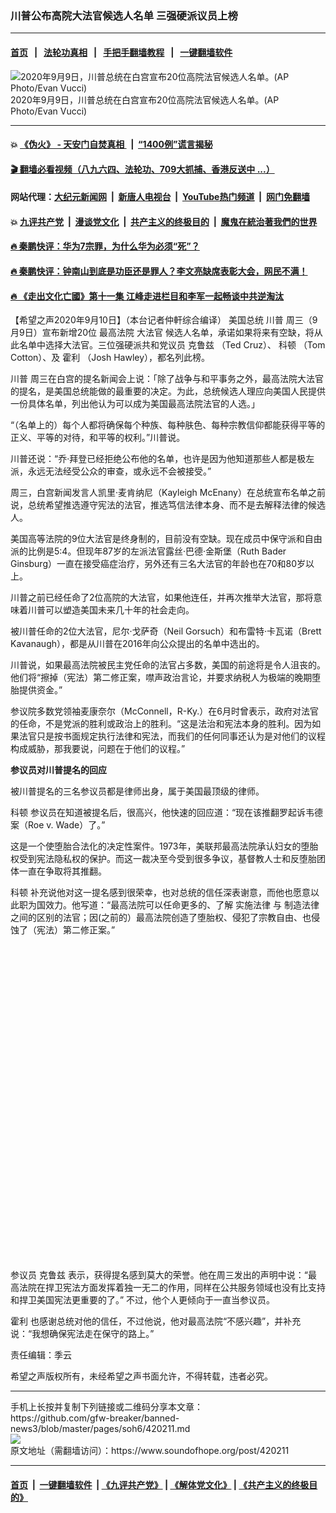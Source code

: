 ### 川普公布高院大法官候选人名单 三强硬派议员上榜 
------------------------

#### [首页](https://github.com/gfw-breaker/banned-news3/blob/master/README.md) &nbsp;&nbsp;|&nbsp;&nbsp; [法轮功真相](https://github.com/begood0513/basic/blob/master/README.md)  &nbsp;&nbsp;|&nbsp;&nbsp; [手把手翻墙教程](https://github.com/gfw-breaker/guides/wiki)  &nbsp;&nbsp;|&nbsp;&nbsp; [一键翻墙软件](https://github.com/gfw-breaker/nogfw/blob/master/README.md)  



<div><img alt="2020年9月9日，川普总统在白宫宣布20位高院法官候选人名单。(AP Photo/Evan Vucci) " src="https://img.soundofhope.org/2020-09/1599740999357.jpg"/>
<br/><figcaption class="caption">
 2020年9月9日，川普总统在白宫宣布20位高院法官候选人名单。(AP Photo/Evan Vucci)
</figcaption></div><hr/>

#### 💥 [《伪火》 - 天安门自焚真相 ](http://141.164.51.119:10000/videos/blog/weihuo.html)&nbsp; |&nbsp; [“1400例”谎言揭秘  ](http://141.164.51.119:10000/videos/blog/jiexi1400.html)

#### [ 🎬  翻墙必看视频（八九六四、法轮功、709大抓捕、香港反送中 ...）](https://github.com/gfw-breaker/links/blob/master/banned.md)

#### 网站代理：[大纪元新闻网](http://167.172.10.89:10080/gb/) &nbsp;|&nbsp; [新唐人电视台](http://167.172.10.89:8808/gb/)  &nbsp;|&nbsp; [YouTube热门频道](http://158.247.203.241/youtube.html) &nbsp;|&nbsp; [网门免翻墙](http://158.247.203.241:11000/show.aspx?name=ogHome)

#### 💥 [九评共产党](http://141.164.51.119:10000/videos/res/jiuping/)&nbsp; |&nbsp; [漫谈党文化](http://141.164.51.119:10000/videos/res/mtdwh/)&nbsp; |&nbsp; [共产主义的终极目的](http://141.164.51.119:10000/videos/res/zjmd/)&nbsp; |&nbsp; [魔鬼在統治著我們的世界](http://141.164.51.119:10000/videos/res/TheSpecter/)  

#### [ 🔥  秦鹏快评：华为7宗罪，为什么华为必须“死”？](http://141.164.51.119:10000/videos/news/qp01.html)

#### [ 🔥  秦鹏快评：钟南山到底是功臣还是罪人？李文亮缺席表彰大会，网民不满！](http://141.164.51.119:10000/videos/news/qp02.html)

#### [ 🔥  《走出文化亡國》第十一集 江峰走进栏目和李军一起畅谈中共逆淘汰](http://141.164.51.119:10000/videos/news/../res/zcwhwg/index.html)

<div><div class="Content__Wrapper sc-1bvya0-0 grZQxZ">
 <p class="meta-top">
  <span class="meta">
   【希望之声2020年9月10日】（本台记者仲軒综合编译）
  </span>
  美国总统
  <ok href="https://www.epochtimes.com/gb/tag/%E5%B7%9D%E6%99%AE.html">
   川普
  </ok>
  周三（9月9日）宣布新增20位
  <ok href="https://www.epochtimes.com/gb/tag/%E6%9C%80%E9%AB%98%E6%B3%95%E9%99%A2.html">
   最高法院
  </ok>
  <ok href="https://www.epochtimes.com/gb/tag/%E5%A4%A7%E6%B3%95%E5%AE%98.html">
   大法官
  </ok>
  候选人名单，承诺如果将来有空缺，将从此名单中选择大法官。三位强硬派共和党议员
  <ok href="/term/24741">
   克鲁兹
  </ok>
  （Ted Cruz）、
  <ok href="/term/276520">
   科顿
  </ok>
  （Tom Cotton）、及
  <ok href="/term/258235">
   霍利
  </ok>
  （Josh Hawley），都名列此榜。
 </p>
 <p>
  <ok href="https://www.ntdtv.com/b5/%E5%B7%9D%E6%99%AE.htm">
   川普
  </ok>
  周三在白宫的提名新闻会上说：「除了战争与和平事务之外，最高法院大法官的提名，是美国总统能做的最重要的决定。为此，总统候选人理应向美国人民提供一份具体名单，列出他认为可以成为美国最高法院法官的人选。」
 </p>
 <div class="AD_Embed__Wrap-sc-1xslmin-0 igMuqX module desktop">
  <div>
  </div>
 </div>
 <p>
  “（名单上的）每个人都将确保每个种族、每种肤色、每种宗教信仰都能获得平等的正义、平等的对待，和平等的权利。”川普说。
 </p>
 <p>
  川普还说：“乔·拜登已经拒绝公布他的名单，也许是因为他知道那些人都是极左派，永远无法经受公众的审查，或永远不会被接受。”
 </p>
 <p>
  周三，白宫新闻发言人凯里·麦肯纳尼（Kayleigh McEnany）在总统宣布名单之前说，总统希望推选遵守宪法的法官，推选笃信法律本身、而不是去解释法律的候选人。
 </p>
 <p>
  美国高等法院的9位大法官是终身制的，目前没有空缺。现在成员中保守派和自由派的比例是5:4。但现年87岁的左派法官露丝·巴德·金斯堡（Ruth Bader Ginsburg）一直在接受癌症治疗，另外还有三名大法官的年龄也在70和80岁以上。
 </p>
 <p>
  川普之前已经任命了2位高院的大法官，如果他连任，并再次推举大法官，那将意味着川普可以塑造美国未来几十年的社会走向。
 </p>
 <p>
  被川普任命的2位大法官，尼尔·戈萨奇（Neil Gorsuch）和布雷特·卡瓦诺（Brett Kavanaugh），都是从川普在2016年向公众提出的名单中选出的。
 </p>
 <p>
  川普说，如果最高法院被民主党任命的法官占多数，美国的前途将是令人沮丧的。他们将“擦掉（宪法）第二修正案，噤声政治言论，并要求纳税人为极端的晚期堕胎提供资金。”
 </p>
 <p>
  参议院多数党领袖麦康奈尔（McConnell，R-Ky.）在6月时曾表示，政府对法官的任命，不是党派的胜利或政治上的胜利。“这是法治和宪法本身的胜利。因为如果法官只是按书面规定执行法律和宪法，而我们的任何同事还认为是对他们的议程构成威胁，那我要说，问题在于他们的议程。”
 </p>
 <p>
  <strong>
   参议员对川普提名的回应
  </strong>
 </p>
 <p>
  被川普提名的三名参议员都是律师出身，属于美国最顶级的律师。
 </p>
 <p>
  <ok href="/term/276520">
   科顿
  </ok>
  参议员在知道被提名后，很高兴，他快速的回应道：“现在该推翻罗起诉韦德案（Roe v. Wade）了。”
 </p>
 <p>
  这是一个使堕胎合法化的决定性案件。1973年，美联邦最高法院承认妇女的堕胎权受到宪法隐私权的保护。而这一裁决至今受到很多争议，基督教人士和反堕胎团体一直在争取将其推翻。
 </p>
 <p>
  <ok href="/term/276520">
   科顿
  </ok>
  补充说他对这一提名感到很荣幸，也对总统的信任深表谢意，而他也愿意以此职为国效力。他写道：“最高法院可以任命更多的、了解
  <ok href="/term/372196">
   实施法律
  </ok>
  与
  <ok href="/term/372199">
   制造法律
  </ok>
  之间的区别的法官；因(之前的）最高法院创造了堕胎权、侵犯了宗教自由、也侵蚀了（宪法）第二修正案。”
 </p>
 <div class="soh-embed">
  <div class="soh-embed-inner">
   <div class="iframely-embed" style="max-width: 550px;">
    <div class="iframely-responsive" style="padding-bottom: 100%;">
    </div>
   </div>
  </div>
 </div>
 <p>
  参议员
  <ok href="/term/24741">
   克鲁兹
  </ok>
  表示，获得提名感到莫大的荣誉。他在周三发出的声明中说：“最高法院在捍卫宪法方面发挥着独一无二的作用，同样在公共服务领域也没有比支持和捍卫美国宪法更重要的了。” 不过，他个人更倾向于一直当参议员。
 </p>
 <p>
  <ok href="/term/258235">
   霍利
  </ok>
  也感谢总统对他的信任，不过他说，他对最高法院“不感兴趣”，并补充说：“我想确保宪法走在保守的路上。”
 </p>
 <p class="meta-btm">
  责任编辑：季云
 </p>
 <p class="meta-btm">
  希望之声版权所有，未经希望之声书面允许，不得转载，违者必究。
 </p>
</div>
</div>
<hr/>
手机上长按并复制下列链接或二维码分享本文章：<br/>
https://github.com/gfw-breaker/banned-news3/blob/master/pages/soh6/420211.md <br/>
<a href='https://github.com/gfw-breaker/banned-news3/blob/master/pages/soh6/420211.md'><img src='https://github.com/gfw-breaker/banned-news3/blob/master/pages/soh6/420211.md.png'/></a> <br/>
原文地址（需翻墙访问）：https://www.soundofhope.org/post/420211


------------------------
#### [首页](https://github.com/gfw-breaker/banned-news3/blob/master/README.md) &nbsp;|&nbsp; [一键翻墙软件](https://github.com/gfw-breaker/nogfw/blob/master/README.md) &nbsp;| [《九评共产党》](https://github.com/gfw-breaker/9ping.md/blob/master/README.md#九评之一评共产党是什么) | [《解体党文化》](https://github.com/gfw-breaker/jtdwh.md/blob/master/README.md) | [《共产主义的终极目的》](https://github.com/gfw-breaker/gczydzjmd.md/blob/master/README.md)


<img src='http://gfw-breaker.win/banned-news3/pages/soh6/420211.md' width='0px' height='0px'/>